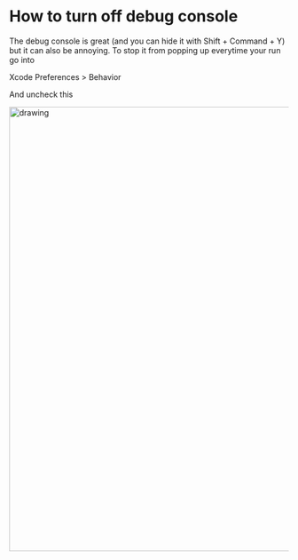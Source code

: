 # How to turn off debug console

The debug console is great (and you can hide it with Shift + Command + Y) but it can also be annoying. To stop it from popping up everytime your run go into

Xcode Preferences > Behavior 

And uncheck this

<img src="https://github.com/jrasmusson/ios-starter-kit/blob/master/howtos/images/turn-off-debug-console.png" alt="drawing" width="800"/>
